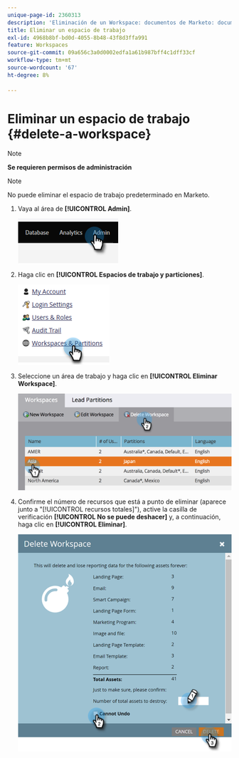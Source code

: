```yaml
---
unique-page-id: 2360313
description: 'Eliminación de un Workspace: documentos de Marketo: documentación del producto'
title: Eliminar un espacio de trabajo
exl-id: 4968b8bf-bd0d-4055-8b48-43f8d3ffa991
feature: Workspaces
source-git-commit: 09a656c3a0d0002edfa1a61b987bff4c1dff33cf
workflow-type: tm+mt
source-wordcount: '67'
ht-degree: 8%

---
```


# Eliminar un espacio de trabajo {#delete-a-workspace}

>[!NOTE]
>
>**Se requieren permisos de administración**

>[!NOTE]
>
>No puede eliminar el espacio de trabajo predeterminado en Marketo.

1. Vaya al área de **[!UICONTROL Admin]**.

   ![](assets/delete-a-workspace-1.png)

1. Haga clic en **[!UICONTROL Espacios de trabajo y particiones]**.

   ![](assets/delete-a-workspace-2.png)

1. Seleccione un área de trabajo y haga clic en **[!UICONTROL Eliminar Workspace]**.

   ![](assets/delete-a-workspace-3.png)

1. Confirme el número de recursos que está a punto de eliminar (aparece junto a &quot;[!UICONTROL recursos totales]&quot;), active la casilla de verificación **[!UICONTROL No se puede deshacer]** y, a continuación, haga clic en **[!UICONTROL Eliminar]**.

   ![](assets/delete-a-workspace-4.png)
